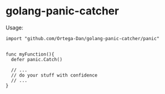 # golang-panic-catcher

Usage:

```golang
import "github.com/Ortega-Dan/golang-panic-catcher/panic"


func myFunction(){
  defer panic.Catch()
  
  // ...
  // do your stuff with confidence
  // ...
}
```
